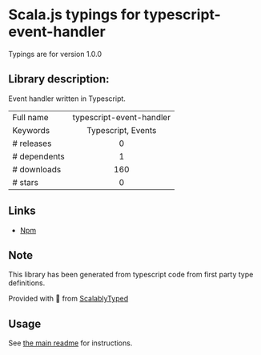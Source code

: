 
# Scala.js typings for typescript-event-handler

Typings are for version 1.0.0

## Library description:
Event handler written in Typescript.

|                    |                 |
| ------------------ | :-------------: |
| Full name          | typescript-event-handler |
| Keywords           | Typescript, Events |
| # releases         | 0 |
| # dependents       | 1 |
| # downloads        | 160 |
| # stars            | 0 |

## Links
- [Npm](https://www.npmjs.com/package/typescript-event-handler)
    


## Note
This library has been generated from typescript code from first party type definitions.

Provided with :purple_heart: from [ScalablyTyped](https://github.com/oyvindberg/ScalablyTyped)

## Usage
See [the main readme](../../readme.md) for instructions.


